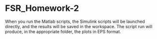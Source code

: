 # FSR_Homework-2
When you run the Matlab scripts, the Simulink scripts will be launched directly, and the results will be saved in the workspace. The script run will produce, in the appropriate folder, the plots in EPS format.
